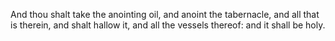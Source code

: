 And thou shalt take the anointing oil, and anoint the tabernacle, and all that is therein, and shalt hallow it, and all the vessels thereof: and it shall be holy.
